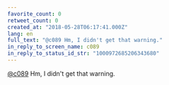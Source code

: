 ```yaml
---
favorite_count: 0
retweet_count: 0
created_at: "2018-05-28T06:17:41.000Z"
lang: en
full_text: "@c089 Hm, I didn't get that warning."
in_reply_to_screen_name: c089
in_reply_to_status_id_str: "1000972685206343680"
---
```


[@c089](https://twitter.com/c089) Hm, I didn't get that warning.
